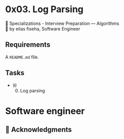 # 0x03. Log Parsing
:open_file_folder: Specializations - Interview Preparation ― Algorithms  
:bust_in_silhouette: by elias fiseha, Software Engineer 

## Requirements
A ```README.md``` file.

## Tasks
* [x] 0. Log parsing

# Software engineer


## :mega: Acknowledgments

